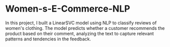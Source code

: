 # Women-s-E-Commerce-NLP
In this project, I built a LinearSVC model using NLP to classify reviews of women's clothing. The model predicts whether a customer recommends the product based on their comment, analyzing the text to capture relevant patterns and tendencies in the feedback.
